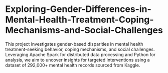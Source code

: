 # Exploring-Gender-Differences-in-Mental-Health-Treatment-Coping-Mechanisms-and-Social-Challenges
This project investigates gender-based disparities in mental health treatment-seeking behavior, coping mechanisms, and social challenges. Leveraging Apache Spark for distributed data processing and Python for analysis, we aim to uncover insights for targeted interventions using a dataset of 292,000+ mental health records sourced from Kaggle.
